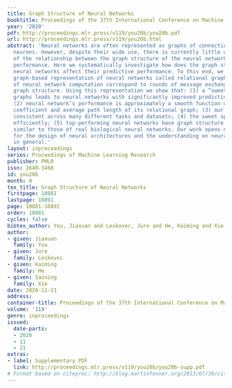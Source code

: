 ```yaml
---
title: Graph Structure of Neural Networks
booktitle: Proceedings of the 37th International Conference on Machine Learning
year: '2020'
pdf: http://proceedings.mlr.press/v119/you20b/you20b.pdf
url: http://proceedings.mlr.press/v119/you20b.html
abstract: 'Neural networks are often represented as graphs of connections between
  neurons. However, despite their wide use, there is currently little understanding
  of the relationship between the graph structure of the neural network and its predictive
  performance. Here we systematically investigate how does the graph structure of
  neural networks affect their predictive performance. To this end, we develop a novel
  graph-based representation of neural networks called relational graph, where layers
  of neural network computation correspond to rounds of message exchange along the
  graph structure. Using this representation we show that: (1) a “sweet spot” of relational
  graphs leads to neural networks with significantly improved predictive performance;
  (2) neural network’s performance is approximately a smooth function of the clustering
  coefficient and average path length of its relational graph; (3) our findings are
  consistent across many different tasks and datasets; (4) the sweet spot can be identified
  efficiently; (5) top-performing neural networks have graph structure surprisingly
  similar to those of real biological neural networks. Our work opens new directions
  for the design of neural architectures and the understanding on neural networks
  in general.'
layout: inproceedings
series: Proceedings of Machine Learning Research
publisher: PMLR
issn: 2640-3498
id: you20b
month: 0
tex_title: Graph Structure of Neural Networks
firstpage: 10881
lastpage: 10891
page: 10881-10891
order: 10881
cycles: false
bibtex_author: You, Jiaxuan and Leskovec, Jure and He, Kaiming and Xie, Saining
author:
- given: Jiaxuan
  family: You
- given: Jure
  family: Leskovec
- given: Kaiming
  family: He
- given: Saining
  family: Xie
date: 2020-11-21
address: 
container-title: Proceedings of the 37th International Conference on Machine Learning
volume: '119'
genre: inproceedings
issued:
  date-parts:
  - 2020
  - 11
  - 21
extras:
- label: Supplementary PDF
  link: http://proceedings.mlr.press/v119/you20b/you20b-supp.pdf
# Format based on citeproc: http://blog.martinfenner.org/2013/07/30/citeproc-yaml-for-bibliographies/
---
```

